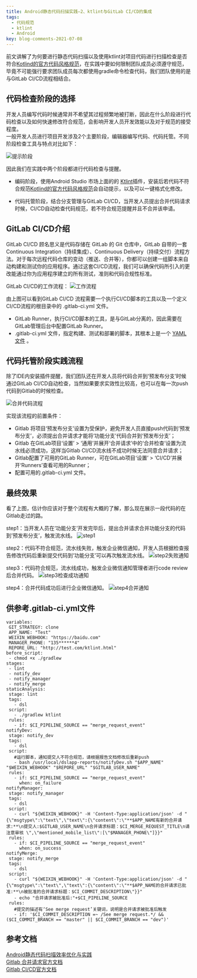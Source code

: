 ```yaml
---
title: Android静态代码扫描实践—2、ktlint与GitLab CI/CD的集成
tags:
  - 代码规范
  - ktlint
  - Android
key: blog-comments-2021-07-08
---
```


前文讲解了为何要进行静态代码扫描以及使用ktlint对项目代码进行扫描检查是否符合[Kotlind的官方代码风格规范](https://kotlinlang.org/docs/coding-conventions.html)，在实践中要如何限制团队成员必须遵守规范，毕竟不可能强行要求团队成员每次都使用gradle命令检查代码，我们团队使用的是与GitLab CI/CD流程相结合。

<!--more-->

## 代码检查阶段的选择

开发人员编写代码时候通常并不希望其过程频繁地被打断，因此在什么阶段进行代码检查以及如何快速修改符合规范，会影响开发人员开发效能以及对于规范的接受程度。  
一般开发人员进行项目开发涉及2个主要阶段，编辑器编写代码、代码托管。不同阶段检查工具与特点对比如下：

![提示阶段](/images/2021-07-08-提示阶段.png)
 
因此我们在实践中两个阶段都进行代码检查与提醒。
- 编码阶段，使用Android Studio 市场上面的的 [Ktlint](https://plugins.jetbrains.com/plugin/15057-ktlint-unofficial-)插件，安装后若代码不符合规范[Kotlind的官方代码风格规范](https://kotlinlang.org/docs/coding-conventions.html)会自动提示，以及可以一键格式化修改。

- 代码托管阶段，结合分支管理与GitLab CI/CD，当开发人员提出合并代码请求时候，CI/CD自动检查代码规范，若不符合规范提醒并且不合并该申请。

## GitLab CI/CD介绍

GitLab CI/CD 顾名思义是代码存储在 GitLab 的 Git 仓库中，GitLab 自带的一套Continuous Integration（持续集成）、Continuous Delivery（持续交付）流程方法。对于每次远程代码仓库的变动（推送、合并等），你都可以创建一组脚本来自动构建和测试你的应用程序。通过这套CI/CD流程，我们可以确保代码所引入的更改能通过你为应用程序建立的所有测试，准则和代码合规性标准。

GitLab CI/CD的工作流程：
![工作流程](/images/2021-07-08-工作流程.png)

由上图可以看到GitLab CI/CD 流程需要一个执行CI/CD脚本的工具以及一个定义CI/CD流程的根目录中的 .gitlab-ci.yml 文件。

- GitLab Runner，执行CI/CD脚本的工具，是与GitLab分离的，因此需要在GitLab管理后台中配置GitLab Runner。
- .gitlab-ci.yml 文件，指定构建、测试和部署的脚本，其根本上是一个 [YAML文件](https://en.wikipedia.org/wiki/YAML) 。


## 代码托管阶段实践流程

除了IDE内安装插件提醒，我们团队还在开发人员将代码合并到‘预发布分支’时候通过GitLab CI/CD自动检查，当然如果要求实效性比较高，也可以在每一次push代码到Gitlab的时候检查。

![合并代码流程](/images/2021-07-08-合并代码流程.png)


实现该流程的前置条件： 
  - Gitlab 将项目‘预发布分支’设置为受保护，避免开发人员直接push代码到‘预发布分支’，必须提出合并请求才能将‘功能分支’代码合并到‘预发布分支’；
  - Gitlab 在GitLab项目‘设置’ > ‘通用’并展开‘合并请求’中的‘合并检查’设置为流水线必须成功，这样当Gitlab CI/CD流水线不成功时候无法同意合并请求；
  - Gitlab配置了可用的GitLab Runner，可在GitLab项目‘设置’ > ‘CI/CD’并展开‘Runners’查看可用的Runner；
  - 配置可用的.gitlab-ci.yml 文件。

## 最终效果

看了上图，估计你应该对于整个流程有大概的了解，那么现在展示一段代码的在Gitlab走过的路。

step1：当开发人员在‘功能分支’开发完毕后，提出合并请求合并功能分支的代码到‘预发布分支’，触发流水线。
![step1](/images/2021-07-08-step1.png)

step2：代码不符合规范，流水线失败，触发企业微信通知，开发人员根据检查报告修改代码后重新提交代码到‘功能分支’可以再次触发流水线。
![step2失败通知](/images/2021-07-08-step2失败通知.png)

step3：代码符合规范，流水线成功，触发企业微信通知管理者进行code review后合并代码。
![step3检查成功通知](/images/2021-07-08-step3检查成功通知.png)

step4：合并代码成功后进行企业微信通知。
![step4合并通知](/images/2021-07-08-step4合并通知.png)

## 供参考.gitlab-ci.yml文件
 ```
 variables:
  GIT_STRATEGY: clone
  APP_NAME: "Test"
  WEIXIN_WEBHOOK: "https://baidu.com"
  MANAGER_PHONE: "135******4"
  REPORE_URL: "http://test.com/ktlint.html"
before_script:
  - chmod +x ./gradlew
stages:
  - lint
  - notify_dev
  - notify_manager
  - notify_merge
staticAnalysis:
  stage: lint
  tags:
    - dsl
  script:
    - ./gradlew ktlint
  rules:
    - if: $CI_PIPELINE_SOURCE == "merge_request_event"
notifyDev:
  stage: notify_dev
  tags:
    - dsl
  script:
    #运行脚本，通知提交人不符合规范，请根据报告文档修改后重新push
    - bash /usr/local/dslapp-reports/notifyDev.sh "$APP_NAME" "$WEIXIN_WEBHOOK" "$REPORE_URL" "$GITLAB_USER_NAME"
  rules:
    - if: $CI_PIPELINE_SOURCE == "merge_request_event"
      when: on_failure
notifyManager:
  stage: notify_manager
  tags:
    - dsl
  script:
    - curl "${WEIXIN_WEBHOOK}" -H 'Content-Type:application/json' -d "{\"msgtype\":\"text\",\"text\":{\"content\":\"**$APP_NAME有新的合并请求:**\n提交人:$GITLAB_USER_NAME\n合并请求标题：$CI_MERGE_REQUEST_TITLE\n请注意审核 \",\"mentioned_mobile_list\":[\"$MANAGER_PHONE\"]}}"
  rules:
    - if: $CI_PIPELINE_SOURCE == "merge_request_event"
      when: on_success
notifyMerge:
  stage: notify_merge
  tags:
    - dsl
  script:
    - curl "${WEIXIN_WEBHOOK}" -H 'Content-Type:application/json' -d "{\"msgtype\":\"text\",\"text\":{\"content\":\"**$APP_NAME的合并请求已批准:**\n被批准的合并请求标题：$CI_COMMIT_DESCRIPTION\"}}"
    - echo "合并请求被批准后:"+$CI_PIPELINE_SOURCE
  rules:
    #提交的描述有‘See merge request’关键词，说明是合并请求被批准后触发
    - if: '$CI_COMMIT_DESCRIPTION =~ /See merge request.*/ && ($CI_COMMIT_BRANCH == "master" || $CI_COMMIT_BRANCH == "dev")'

 ```
## 参考文档
[Android静态代码扫描效率优化与实践](https://tech.meituan.com/2019/11/07/android-static-code-canning.html)  
[Gitlab 合并请求官方文档](https://docs.gitlab.com/ee/user/project/merge_requests/)  
[Gitlab CI/CD官方文档](https://docs.gitlab.com/ee/ci/)
